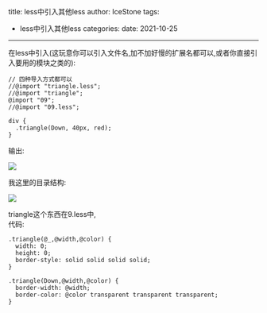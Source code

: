 title: less中引入其他less
author: IceStone 
tags: 
  - less中引入其他less
categories: 
date: 2021-10-25
---
在less中引入(这玩意你可以引入文件名,加不加好慢的扩展名都可以,或者你直接引入要用的模块之类的):
```less
// 四种导入方式都可以
//@import "triangle.less";
//@import "triangle";
@import "09";
//@import "09.less";

div {
  .triangle(Down, 40px, red);
}
```
输出:

![](images/loirjmtd1w.png)

我这里的目录结构:

![](images/zh8gjcnr4q.png)

triangle这个东西在9.less中,<br>
代码:
```less
.triangle(@_,@width,@color) {
  width: 0;
  height: 0;
  border-style: solid solid solid solid;
}

.triangle(Down,@width,@color) {
  border-width: @width;
  border-color: @color transparent transparent transparent;
}
```


